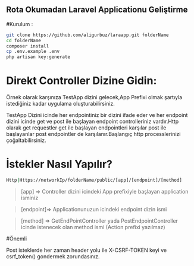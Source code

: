 ## Rota Okumadan Laravel Applicationu Geliştirme

#Kurulum :
```bash
git clone https://github.com/aligurbuz/laraapp.git folderName
cd folderName
composer install
cp .env.example .env
php artisan key:generate
```

# Direkt Controller Dizine Gidin:

Örnek olarak karşınıza TestApp dizini gelecek,App Prefixi olmak şartıyla istediğiniz kadar uygulama 
oluşturabilirsiniz.

TestApp Dizini icinde her endpointiniz bir dizini ifade eder ve her endpoint dizini icinde
get ve post ile başlayan endpoint controlleriniz vardır.Http olarak get requestler get ile başlayan endpointleri karşılar
post ile başlayanlar post endpointler de karşılanır.Başlangıç http processlerinizi çoğaltabilirsiniz.

# İstekler Nasıl Yapılır?

```bash
Http|Https://networkIp/folderName/public/[app]/[endpoint]/[method]
```

> [app] => Controller dizini icindeki App prefixiyle başlayan application isminiz

> [endpoint]=> Applicationunuzun icindeki endpoint dizin ismi

> [method] => GetEndPointController yada PostEndpointController icinde istenecek olan method ismi (Action prefixi yazılmaz)


#Önemli

Post isteklerde her zaman header yolu ile X-CSRF-TOKEN keyi ve csrf_token() gondermek zorundasınız.

